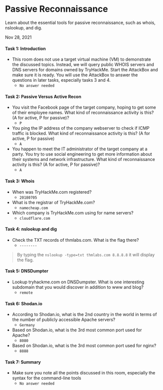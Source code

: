 # Passive Reconnaissance

Learn about the essential tools for passive reconnaissance, such as whois, nslookup, and dig.

Nov 28, 2021

#### Task 1: Introduction
- This room does not use a target virtual machine (VM) to demonstrate the discussed topics. Instead, we will query public WHOIS servers and DNS servers for domains owned by TryHackMe. Start the AttackBox and make sure it is ready. You will use the AttackBox to answer the questions in later tasks, especially tasks 3 and 4.
	- `No answer needed`

#### Task 2: Passive Versus Active Recon
- You visit the Facebook page of the target company, hoping to get some of their employee names. What kind of reconnaissance activity is this? (A for active, P for passive)?
	- `P`
- You ping the IP address of the company webserver to check if ICMP traffic is blocked. What kind of reconnaissance activity is this? (A for active, P for passive)
	- `A`
- You happen to meet the IT administrator of the target company at a party. You try to use social engineering to get more information about their systems and network infrastructure. What kind of reconnaissance activity is this? (A for active, P for passive)?
	- `A`

#### Task 3: Whois
- When was TryHackMe.com registered?
	- `20180705`
- What is the registrar of TryHackMe.com?
	- `namecheap.com`
- Which company is TryHackMe.com using for name servers?
	- `cloudflare.com`

#### Task 4: nslookup and dig
- Check the TXT records of thmlabs.com. What is the flag there?
	- `--------`
> By typing the `nslookup -type=txt thmlabs.com 8.8.8.8` it will display the flag.

#### Task 5: DNSDumpter
- Lookup tryhackme.com on DNSDumpster. What is one interesting subdomain that you would discover in addition to www and blog?
	- `remote`

#### Task 6: Shodan.io
- According to Shodan.io, what is the 2nd country in the world in terms of the number of publicly accessible Apache servers?
	- `Germany`
- Based on Shodan.io, what is the 3rd most common port used for Apache?
	- `8080`
- Based on Shodan.io, what is the 3rd most common port used for nginx?
	- `8888`

#### Task 7: Summary
- Make sure you note all the points discussed in this room, especially the syntax for the command-line tools
	- `No answer needed`
